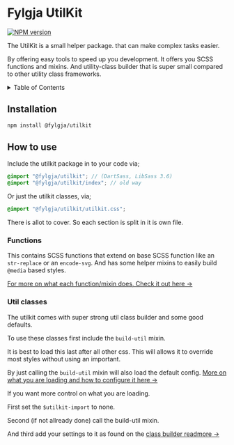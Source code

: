 # Fylgja UtilKit

[![NPM version](https://img.shields.io/npm/v/@fylgja/utilkit.svg)](https://www.npmjs.org/package/@fylgja/utilkit)

The UtilKit is a small helper package. that can make complex tasks easier.

By offering easy tools to speed up you development.
It offers you SCSS functions and mixins.
And utility-class builder that is super small compared to other utility class frameworks.

<details><summary>Table of Contents</summary>

- [Installation](#installation)
- [How to use](#how-to-use)
  - [Functions](#functions)
  - [Util classes](#util-classes)

</details>

## Installation

```bash
npm install @fylgja/utilkit
```

## How to use

Include the utilkit package in to your code via;

```scss 
@import "@fylgja/utilkit"; // (DartSass, LibSass 3.6)
@import "@fylgja/utilkit/index"; // old way
```

Or just the utilkit classes, via;

```css
@import "@fylgja/utilkit/utilkit.css";
```

There is allot to cover.
So each section is split in it is own file.

### Functions

This contains SCSS functions that extend on base SCSS function like an `str-replace` or an `encode-svg`.
And has some helper mixins to easily build `@media` based styles.

[For more on what each function/mixin does, Check it out here →](https://github.com/fylgja/fylgja-utilkit/wiki/Functions)

### Util classes

The utilkit comes with super strong util class builder and some good defaults.

To use these classes first include the `build-util` mixin.

It is best to load this last after all other css.
This will allows it to override most styles without using an important.

By just calling the `build-util` mixin will also load the default config.
[More on what you are loading and how to configure it here →](https://github.com/fylgja/fylgja-utilkit/wiki/Default-Classes)

If you want more control on what you are loading.

First set the `$utilkit-import` to none.

Second (if not allready done) call the build-util mixin.

And third add your settings to it as found on the [class builder readmore →](https://github.com/fylgja/fylgja-utilkit/wiki/Class-Builder)

